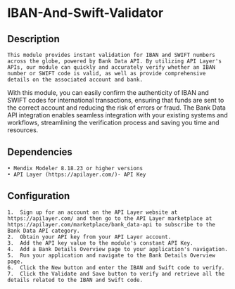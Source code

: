 # IBAN-And-Swift-Validator
## Description
    This module provides instant validation for IBAN and SWIFT numbers across the globe, powered by Bank Data API. By utilizing API Layer's APIs, our module can quickly and accurately verify whether an IBAN number or SWIFT code is valid, as well as provide comprehensive details on the associated account and bank.
With this module, you can easily confirm the authenticity of IBAN and SWIFT codes for international transactions, ensuring that funds are sent to the correct account and reducing the risk of errors or fraud. The Bank Data API integration enables seamless integration with your existing systems and workflows, streamlining the verification process and saving you time and resources.

## Dependencies
    • Mendix Modeler 8.18.23 or higher versions
    • API Layer (https://apilayer.com/)- API Key
## Configuration
    1.	Sign up for an account on the API Layer website at https://apilayer.com/ and then go to the API Layer marketplace at https://apilayer.com/marketplace/bank_data-api to subscribe to the Bank Data API category.
    2.	Obtain your API key from your API Layer account.
    3.	Add the API key value to the module's constant API Key.
    4.	Add a Bank Details Overview page to your application's navigation.
    5.	Run your application and navigate to the Bank Details Overview page.
    6.	Click the New button and enter the IBAN and Swift code to verify.
    7.	Click the Validate and Save button to verify and retrieve all the details related to the IBAN and Swift code.
